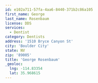 ```yaml
---
id: e102a711-57fa-4aa6-8440-371b2c86a105
first_name: George
last_name: Rosenbaum
license: DDS
services:
  - Dentist
category: Dentists
address: '1510 Bryce Canyon St'
city: 'Boulder City'
state: NV
zip: '89005'
title: 'George Rosenbaum'
_geoloc:
  lng: -114.83354
  lat: 35.968615
---
```

